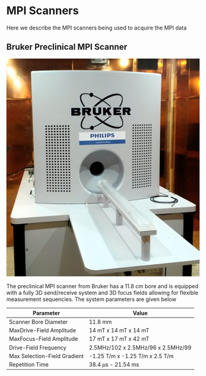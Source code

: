 # MPI Scanners

Here we describe the MPI scanners being used to acquire the MPI data

## Bruker Preclinical MPI Scanner

![Bruker Preclinical MPI Scanner](./assets/IMG_20170321_182055_2.jpg)

The preclinical MPI scanner from Bruker has a 11.8 cm bore and is equipped
with a fully 3D send/receive system and 3D focus fields allowing for
flexible measurement sequencies. The system parameters are given below

| Parameter                     |     Value                           |
| ------------------------------| ------------------------------------|
| Scanner Bore Diameter         |   11.8 mm                           |
| MaxDrive-Field Amplitude      |   14 mT x 14 mT x 14 mT             |
| MaxFocus-Field Amplitude      |   17 mT x 17 mT x 42 mT             |
| Drive-Field Frequency         |   2.5MHz/102 x 2.5MHz/96 x 2.5MHz/99|
| Max Selection-Field Gradient  |   -1.25 T/m x -1.25 T/m x 2.5 T/m   |
| Repetition Time               |    38.4 $\mu$s - 21.54 ms           |


 
